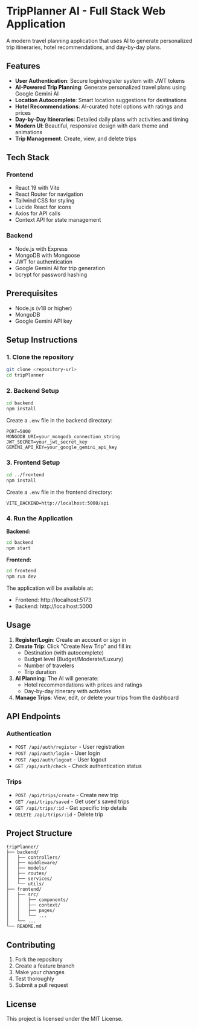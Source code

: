 # TripPlanner AI - Full Stack Web Application

A modern travel planning application that uses AI to generate personalized trip itineraries, hotel recommendations, and day-by-day plans.

## Features

- **User Authentication**: Secure login/register system with JWT tokens
- **AI-Powered Trip Planning**: Generate personalized travel plans using Google Gemini AI
- **Location Autocomplete**: Smart location suggestions for destinations
- **Hotel Recommendations**: AI-curated hotel options with ratings and prices
- **Day-by-Day Itineraries**: Detailed daily plans with activities and timing
- **Modern UI**: Beautiful, responsive design with dark theme and animations
- **Trip Management**: Create, view, and delete trips

## Tech Stack

### Frontend
- React 19 with Vite
- React Router for navigation
- Tailwind CSS for styling
- Lucide React for icons
- Axios for API calls
- Context API for state management

### Backend
- Node.js with Express
- MongoDB with Mongoose
- JWT for authentication
- Google Gemini AI for trip generation
- bcrypt for password hashing

## Prerequisites

- Node.js (v18 or higher)
- MongoDB
- Google Gemini API key

## Setup Instructions

### 1. Clone the repository
```bash
git clone <repository-url>
cd tripPlanner
```

### 2. Backend Setup
```bash
cd backend
npm install
```

Create a `.env` file in the backend directory:
```env
PORT=5000
MONGODB_URI=your_mongodb_connection_string
JWT_SECRET=your_jwt_secret_key
GEMINI_API_KEY=your_google_gemini_api_key
```

### 3. Frontend Setup
```bash
cd ../frontend
npm install
```

Create a `.env` file in the frontend directory:
```env
VITE_BACKEND=http://localhost:5000/api
```

### 4. Run the Application

**Backend:**
```bash
cd backend
npm start
```

**Frontend:**
```bash
cd frontend
npm run dev
```

The application will be available at:
- Frontend: http://localhost:5173
- Backend: http://localhost:5000

## Usage

1. **Register/Login**: Create an account or sign in
2. **Create Trip**: Click "Create New Trip" and fill in:
   - Destination (with autocomplete)
   - Budget level (Budget/Moderate/Luxury)
   - Number of travelers
   - Trip duration
3. **AI Planning**: The AI will generate:
   - Hotel recommendations with prices and ratings
   - Day-by-day itinerary with activities
4. **Manage Trips**: View, edit, or delete your trips from the dashboard

## API Endpoints

### Authentication
- `POST /api/auth/register` - User registration
- `POST /api/auth/login` - User login
- `POST /api/auth/logout` - User logout
- `GET /api/auth/check` - Check authentication status

### Trips
- `POST /api/trips/create` - Create new trip
- `GET /api/trips/saved` - Get user's saved trips
- `GET /api/trips/:id` - Get specific trip details
- `DELETE /api/trips/:id` - Delete trip

## Project Structure

```
tripPlanner/
├── backend/
│   ├── controllers/
│   ├── middleware/
│   ├── models/
│   ├── routes/
│   ├── services/
│   └── utils/
├── frontend/
│   ├── src/
│   │   ├── components/
│   │   ├── context/
│   │   ├── pages/
│   │   └── ...
│   └── ...
└── README.md
```

## Contributing

1. Fork the repository
2. Create a feature branch
3. Make your changes
4. Test thoroughly
5. Submit a pull request

## License

This project is licensed under the MIT License. 